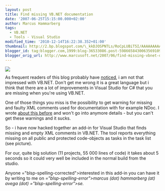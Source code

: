 ```yaml
---
layout: post
title: Find missing VB.NET documentation
date: '2007-06-25T15:15:00.000+02:00'
author: Marcus Hammarberg
tags:
  - VB.NET
  - Tools - Visual Studio
modified_time: '2010-12-14T16:22:38.352+01:00'
thumbnail: http://2.bp.blogspot.com/\_kkDJOSPNTLs/RoCpLUBiT5I/AAAAAAAAAK8/3lnzgbsdAPI/s72-c/docfinder.JPG
blogger_id: tag:blogger.com,1999:blog-36533086.post-5986658430063569109
blogger_orig_url: http://www.marcusoft.net/2007/06/find-missing-vbnet-documentation.html
---
```


[<img
src="http://2.bp.blogspot.com/_kkDJOSPNTLs/RoCpLUBiT5I/AAAAAAAAAK8/3lnzgbsdAPI/s400/docfinder.JPG"
id="BLOGGER_PHOTO_ID_5080246391492726674"
style="DISPLAY: block; MARGIN: 0px auto 10px; CURSOR: hand; TEXT-ALIGN: center"
data-border="0" />](http://2.bp.blogspot.com/_kkDJOSPNTLs/RoCpLUBiT5I/AAAAAAAAAK8/3lnzgbsdAPI/s1600-h/docfinder.JPG)
As frequent readers of this blog probably have
[noticed](http://marcushammarberg.blogspot.com/search/label/VB.NET), i
am not that impressed with VB.NET. Don't get me wrong it is a great
language but i think that there are a lot of improvements in Visual
Studio for C# that you are missing when you're using VB.NET.

<div>



<div>

</div>

<div>

One of those things you miss is the possibility to get warning for
missing and faulty XML comments used for documentation with for example
<span id="SPELLING_ERROR_0" class="blsp-spelling-error">NDoc</span>. I
wrote [about this
before](http://marcushammarberg.blogspot.com/2007/06/vbnet-warnings-for-xml-documentation.html)
and won't go into anymore details - but you can't get these warnings and
it sucks.

</div>



<div>

</div>

<div>

So - i have now hacked together an add-in for Visual Studio that finds
missing and empty XML comments in VB.NET. The tool reports everything
missing on all public and protected code-objects as tasks in the task
list (see picture).

</div>



<div>

</div>

<div>

For our, quite big solution (11 projects, 55 000 lines of code) it takes
about 5 seconds so it could very well be included in the normal build
from the studio.

</div>

<div>

</div>



<div>

Anyone <span>="blsp-spelling-corrected">interested</span> in this add-in you can
have it by writing to me on *<span>="blsp-spelling-error">marcus</span> (dot) <span
id="SPELLING_ERROR_3" class="blsp-spelling-error">hammarberg</span> (at)
<span id="SPELLING_ERROR_4" class="blsp-spelling-error">avega</span>
(dot) <span>="blsp-spelling-error">se</span>.*

</div>

</div>
